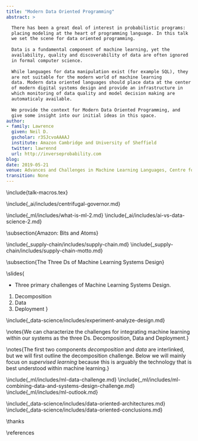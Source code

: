 ```yaml
---
title: "Modern Data Oriented Programming"
abstract: >

  There has been a great deal of interest in probabilistic programs:
  placing modeling at the heart of programming language. In this talk
  we set the scene for data oriented programming.
  
  Data is a fundamental component of machine learning, yet the
  availability, quality and discoverability of data are often ignored
  in formal computer science.
  
  While languages for data manipulation exist (for example SQL), they
  are not suitable for the modern world of machine learning
  data. Modern data oriented languages should place data at the center
  of modern digital systems design and provide an infrastructure in
  which monitoring of data quality and model decision making are
  automaticaly available.
  
  We provide the context for Modern Data Oriented Programming, and
  give some insight into our initial ideas in this space.
author:
- family: Lawrence
  given: Neil D.
  gscholar: r3SJcvoAAAAJ
  institute: Amazon Cambridge and University of Sheffield
  twitter: lawrennd
  url: http://inverseprobability.com
blog: 
date: 2019-05-21
venue: Advances and Challenges in Machine Learning Languages, Centre for Mathematical Sciences, Cambridge
transition: None
---
```


\include{talk-macros.tex}

<!--\include{_data-science/includes/gartner-hype-cycle-ai-bd-dm-dl-ml.md}-->
\include{_ai/includes/centrifugal-governor.md}

\include{_ml/includes/what-is-ml-2.md}
\include{_ai/includes/ai-vs-data-science-2.md}

\subsection{Amazon: Bits and Atoms}

<!--
include{../_ai/includes/embodiment-factors.md}
include{_data-science/includes/evolved-relationship.md}
include{_ml/includes/what-does-machine-learning-do.md}

newslide{Deep Learning}

* These are interpretable models: vital for disease etc.

* Modern machine learning methods are less interpretable

* Example: face recognition

include{_ml/includes/deep-learning-overview.md}-->
<!--include{_gp/includes/gp-intro-very-short.md}-->
<!--include{_deepgp/includes/deep-olympic.md}-->
<!--
include{_data-science/includes/a-time-for-professionalisation.md}
include{_data-science/includes/the-data-crisis.md} 

newslide{Rest of this Talk: Two Areas of Focus}

* Reusability of Data
* Deployment of Machine Learning Systems

newslide{Rest of this Talk: Two Areas of Focus}

* <s>Reusability of Data</s>
* Deployment of Machine Learning Systems

include{_data-science/includes/data-readiness-levels.md}

\newslide{Artificial Intelligence}

* Challenges in deploying AI.
* Currently this is in the form of "machine learning systems"

\newslide{Internet of People}

* Fog computing: barrier between cloud and device blurring.
    * Computing on the Edge
* Complex feedback between algorithm and implementation
  
\newslide{Deploying ML in Real World: Machine Learning Systems Design}

* Major new challenge for systems designers.
* Internet of Intelligence but currently:
	* AI systems are *fragile*

\include{_ml/includes/what-is-ml-2.md}
\include{_ai/includes/ai-vs-data-science-2.md}
-->

\include{_supply-chain/includes/supply-chain.md}
\include{_supply-chain/includes/supply-chain-motto.md}

<!--include{_ml/includes/or-control-econometrics-statistics-ml.md}-->
\subsection{The Three Ds of Machine Learning Systems Design}

\slides{
* Three primary challenges of Machine Learning Systems Design.
1. Decomposition
2. Data 
3. Deployment
}

\include{_data-science/includes/experiment-analyze-design.md}

\notes{We can characterize the challenges for integrating machine learning within our systems as the three Ds. Decomposition, Data and Deployment.}

\notes{The first two components *decomposition* and *data* are interlinked, but we will first outline the decomposition challenge. Below we will mainly focus on *supervised learning* because this is arguably the technology that is best understood within machine learning.}

\include{_ml/includes/ml-data-challenge.md}
\include{_ml/includes/ml-combining-data-and-systems-design-challenge.md}
\include{_ml/includes/ml-outlook.md}


\include{_data-science/includes/data-oriented-architectures.md}
\include{_data-science/includes/data-oriented-conclusions.md}


\thanks

\references


